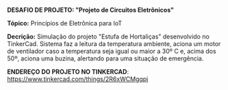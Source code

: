 **DESAFIO DE PROJETO: "Projeto de Circuitos Eletrônicos"**

**Tópico:** Princípios de Eletrônica para IoT

**Decrição:** Simulação do projeto "Estufa de Hortaliças" desenvolvido no TinkerCad. Sistema faz a leitura da temperatura ambiente, aciona um motor de ventilador caso a temperatura seja igual ou maior a 30º C e, acima dos 50º, aciona uma buzina, alertando para uma situação de emergência.

**ENDEREÇO DO PROJETO NO TINKERCAD**: https://www.tinkercad.com/things/2R6xWCMgqpj

